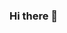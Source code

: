 ### Hi there 👋

<!--
**jayantawasthi575/jayantawasthi575** is a ✨ _special_ ✨ repository because its `README.md` (this file) appears on your GitHub profile.

Here are some ideas to get you started:

- 🔭 I’m currently working on ...Shopping App
- 🌱 I’m currently learning ...React Native
- 👯 I’m looking to collaborate on ...
- 🤔 I’m looking for help with ...
- 💬 Ask me about ...React React Native Android MERN MachineLearning Deep Learning Data Science 
- 📫 How to reach me: ...https://www.linkedin.com/in/jayantawasthi123456789/
- 😄 Pronouns: ...
- ⚡ Fun fact: ...
-->
